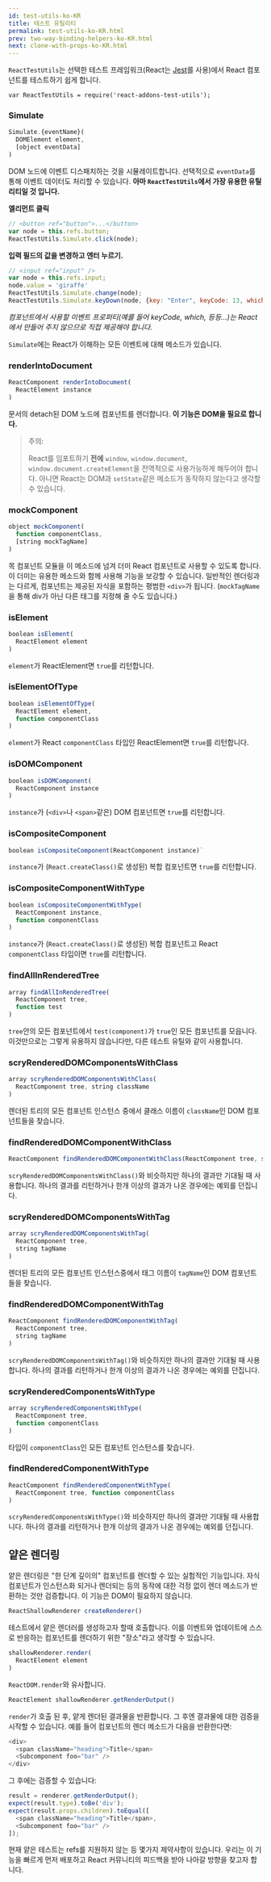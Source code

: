 ```yaml
---
id: test-utils-ko-KR
title: 테스트 유틸리티
permalink: test-utils-ko-KR.html
prev: two-way-binding-helpers-ko-KR.html
next: clone-with-props-ko-KR.html
---
```


`ReactTestUtils`는 선택한 테스트 프레임워크(React는 [Jest](https://facebook.github.io/jest/)를 사용)에서 React 컴포넌트를 테스트하기 쉽게 합니다.

```
var ReactTestUtils = require('react-addons-test-utils');
```

### Simulate

```javascript
Simulate.{eventName}(
  DOMElement element,
  [object eventData]
)
```

DOM 노드에 이벤트 디스패치하는 것을 시뮬레이트합니다. 선택적으로 `eventData`를 통해 이벤트 데이터도 처리할 수 있습니다. **아마 `ReactTestUtils`에서 가장 유용한 유틸리티일 것 입니다.**

**엘리먼트 클릭**

```javascript
// <button ref="button">...</button>
var node = this.refs.button;
ReactTestUtils.Simulate.click(node);
```

**입력 필드의 값을 변경하고 엔터 누르기.**

```javascript
// <input ref="input" />
var node = this.refs.input;
node.value = 'giraffe'
ReactTestUtils.Simulate.change(node);
ReactTestUtils.Simulate.keyDown(node, {key: "Enter", keyCode: 13, which: 13});
```

*컴포넌트에서 사용할 이벤트 프로퍼티(예를 들어 keyCode, which, 등등...)는 React에서 만들어 주지 않으므로 직접 제공해야 합니다.*

`Simulate`에는 React가 이해하는 모든 이벤트에 대해 메소드가 있습니다.

### renderIntoDocument

```javascript
ReactComponent renderIntoDocument(
  ReactElement instance
)
```

문서의 detach된 DOM 노드에 컴포넌트를 렌더합니다. **이 기능은 DOM을 필요로 합니다.**

> 주의:
>
> React를 임포트하기 **전에** `window`, `window.document`, `window.document.createElement`을 전역적으로 사용가능하게 해두어야 합니다. 아니면 React는 DOM과 `setState`같은 메소드가 동작하지 않는다고 생각할 수 있습니다.

### mockComponent

```javascript
object mockComponent(
  function componentClass,
  [string mockTagName]
)
```

목 컴포넌트 모듈을 이 메소드에 넘겨 더미 React 컴포넌트로 사용할 수 있도록 합니다. 이 더미는 유용한 메소드와 함께 사용해 기능을 보강할 수 있습니다. 일반적인 렌더링과는 다르게, 컴포넌트는 제공된 자식을 포함하는 평범한  `<div>`가 됩니다. (`mockTagName`을 통해 div가 아닌 다른 태그를 지정해 줄 수도 있습니다.)

### isElement

```javascript
boolean isElement(
  ReactElement element
)
```

`element`가 ReactElement면 `true`를 리턴합니다.

### isElementOfType

```javascript
boolean isElementOfType(
  ReactElement element,
  function componentClass
)
```

`element`가 React `componentClass` 타입인 ReactElement면 `true`를 리턴합니다.

### isDOMComponent

```javascript
boolean isDOMComponent(
  ReactComponent instance
)
```

`instance`가 (`<div>`나 `<span>`같은) DOM 컴포넌트면 `true`를 리턴합니다.

### isCompositeComponent

```javascript
boolean isCompositeComponent(ReactComponent instance)`
```

`instance`가 (`React.createClass()`로 생성된) 복합 컴포넌트면 `true`를 리턴합니다.

### isCompositeComponentWithType

```javascript
boolean isCompositeComponentWithType(
  ReactComponent instance,
  function componentClass
)
```

`instance`가 (`React.createClass()`로 생성된) 복합 컴포넌트고 React `componentClass` 타입이면 `true`를 리턴합니다.

### findAllInRenderedTree

```javascript
array findAllInRenderedTree(
  ReactComponent tree,
  function test
)
```

`tree`안의 모든 컴포넌트에서 `test(component)`가 `true`인 모든 컴포넌트를 모읍니다. 이것만으로는 그렇게 유용하지 않습니다만, 다른 테스트 유틸와 같이 사용합니다.

### scryRenderedDOMComponentsWithClass

```javascript
array scryRenderedDOMComponentsWithClass(
  ReactComponent tree, string className
)
```
렌더된 트리의 모든 컴포넌트 인스턴스 중에서 클래스 이름이 `className`인 DOM 컴포넌트들을 찾습니다.

### findRenderedDOMComponentWithClass

```javascript
ReactComponent findRenderedDOMComponentWithClass(ReactComponent tree, string className)
```

`scryRenderedDOMComponentsWithClass()`와 비슷하지만 하나의 결과만 기대될 때 사용합니다. 하나의 결과를 리턴하거나 한개 이상의 결과가 나온 경우에는 예외를 던집니다.

### scryRenderedDOMComponentsWithTag

```javascript
array scryRenderedDOMComponentsWithTag(
  ReactComponent tree,
  string tagName
)
```

렌더된 트리의 모든 컴포넌트 인스턴스중에서 태그 이름이 `tagName`인 DOM 컴포넌트들을 찾습니다.

### findRenderedDOMComponentWithTag

```javascript
ReactComponent findRenderedDOMComponentWithTag(
  ReactComponent tree,
  string tagName
)
```

`scryRenderedDOMComponentsWithTag()`와 비슷하지만 하나의 결과만 기대될 때 사용합니다. 하나의 결과를 리턴하거나 한개 이상의 결과가 나온 경우에는 예외를 던집니다.

### scryRenderedComponentsWithType

```javascript
array scryRenderedComponentsWithType(
  ReactComponent tree,
  function componentClass
)
```

타입이 `componentClass`인 모든 컴포넌트 인스턴스를 찾습니다.

### findRenderedComponentWithType

```javascript
ReactComponent findRenderedComponentWithType(
  ReactComponent tree, function componentClass
)
```

`scryRenderedComponentsWithType()`와 비슷하지만 하나의 결과만 기대될 때 사용합니다. 하나의 결과를 리턴하거나 한개 이상의 결과가 나온 경우에는 예외를 던집니다.

## 얕은 렌더링

얕은 렌더링은 "한 단계 깊이의" 컴포넌트를 렌더할 수 있는 실험적인 기능입니다. 자식 컴포넌트가 인스턴스화 되거나 렌더되는 등의 동작에 대한 걱정 없이 렌더 메소드가 반환하는 것만 검증합니다. 이 기능은 DOM이 필요하지 않습니다.

```javascript
ReactShallowRenderer createRenderer()
```

테스트에서 얕은 렌더러를 생성하고자 할때 호출합니다. 이를 이벤트와 업데이트에 스스로 반응하는 컴포넌트를 렌더하기 위한 "장소"라고 생각할 수 있습니다.

```javascript
shallowRenderer.render(
  ReactElement element
)
```

`ReactDOM.render`와 유사합니다.

```javascript
ReactElement shallowRenderer.getRenderOutput()
```

`render`가 호출 된 후, 얕게 렌더된 결과물을 반환합니다. 그 후엔 결과물에 대한 검증을 시작할 수 있습니다. 예를 들어 컴포넌트의 렌더 메소드가 다음을 반환한다면:

```javascript
<div>
  <span className="heading">Title</span>
  <Subcomponent foo="bar" />
</div>
```

그 후에는 검증할 수 있습니다:

```javascript
result = renderer.getRenderOutput();
expect(result.type).toBe('div');
expect(result.props.children).toEqual([
  <span className="heading">Title</span>,
  <Subcomponent foo="bar" />
]);
```

현재 얕은 테스트는 refs를 지원하지 않는 등 몇가지 제약사항이 있습니다. 우리는 이 기능을 빠르게 먼저 배포하고 React 커뮤니티의 피드백을 받아 나아갈 방향을 찾고자 합니다.
